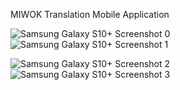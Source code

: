 MIWOK Translation Mobile Application 





![Samsung Galaxy S10+ Screenshot 0](https://user-images.githubusercontent.com/98322945/153558023-1a43f0f5-80f1-4dbe-b582-5395bc1cb389.png)
![Samsung Galaxy S10+ Screenshot 1](https://user-images.githubusercontent.com/98322945/153558036-64532fb3-0e35-44a0-85b3-9b3a038b469d.png)

![Samsung Galaxy S10+ Screenshot 2](https://user-images.githubusercontent.com/98322945/153558054-5099a10e-ae60-4786-ba93-50578a9f7899.png)
![Samsung Galaxy S10+ Screenshot 3](https://user-images.githubusercontent.com/98322945/153558062-f8a3362c-d2b7-475e-951d-aa6835b4e42d.png)
